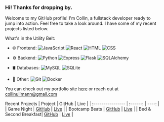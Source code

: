 ### Hi! Thanks for dropping by.
Welcome to my GitHub profile!
I'm Collin, a fullstack developer ready to jump into action.
Feel free to take a look around. I have some of my recent projects listed below.

What's in the Utility Belt:
- 🌐 Frontend:  ![JavaScript](https://img.shields.io/badge/-JavaScript-yellow?logo=javascript&logoColor=white&style=flat) ![React](https://img.shields.io/badge/-React-blue?logo=react&logoColor=white&style=flat) ![HTML](https://img.shields.io/badge/-HTML-orange?logo=html5&logoColor=white&style=flat) ![CSS](https://img.shields.io/badge/-CSS-blue?logo=css3&logoColor=white&style=flat)

- ⚙️ Backend: ![Python](https://img.shields.io/badge/-Python-blue?logo=python&logoColor=white&style=flat) ![Express](https://img.shields.io/badge/-Express-blue?logo=express&logoColor=white&style=flat) ![Flask](https://img.shields.io/badge/-Flask-black?logo=flask&logoColor=white&style=flat) ![SQLAlchemy](https://img.shields.io/badge/-SQLAlchemy-red?logo=sqlalchemy&logoColor=white&style=flat)

- 🛢️ Databases: ![MySQL](https://img.shields.io/badge/-MySQL-blue?logo=mysql&logoColor=white&style=flat) ![SQLite](https://img.shields.io/badge/-SQLite-blue?logo=sqlite&logoColor=white&style=flat)

- 🚀 Other: ![Git](https://img.shields.io/badge/-Git-black?logo=git&logoColor=white&style=flat) ![Docker](https://img.shields.io/badge/-Docker-blue?logo=docker&logoColor=white&style=flat)

You can check out my portfolio site [here](https://collinullmann.github.io/portfolio-site/) or reach out at collinullmann@gmail.com

Recent Projects
| Project              | GitHub | Live |
| :---------------- | :------: | ----: |
| Game Night        |   [GitHub](https://github.com/CollinUllmann/game-night-capstone/)   | [Live](https://game-night-3l3y.onrender.com) |
| Bootcamp Beats    |   [GitHub](https://github.com/ky-fan/Bootcamp-Beats/)   | [Live](https://bootcamp-beats.onrender.com) |
| Bed & Second Breakfast|  [GitHub](https://github.com/CollinUllmann/API-project/)   | [Live](https://ullmann-bnb.onrender.com) |


<!--
**CollinUllmann/CollinUllmann** is a ✨ _special_ ✨ repository because its `README.md` (this file) appears on your GitHub profile.

Here are some ideas to get you started:

- 🔭 I’m currently working on ...
- 🌱 I’m currently learning ...
- 👯 I’m looking to collaborate on ...
- 🤔 I’m looking for help with ...
- 💬 Ask me about ...
- 📫 How to reach me: ...
- 😄 Pronouns: ...
- ⚡ Fun fact: ...
-->

